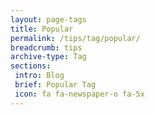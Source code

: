 ```yaml
---
layout: page-tags
title: Popular
permalink: /tips/tag/popular/
breadcrumb: tips
archive-type: Tag
sections:
 intro: Blog
 brief: Popular Tag
 icon: fa fa-newspaper-o fa-5x
---
```

